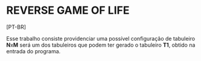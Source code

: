 # REVERSE GAME OF LIFE

[PT-BR]

Esse trabalho consiste providenciar uma possível configuração de tabuleiro **N**x**M** será um dos tabuleiros que podem ter gerado o tabuleiro **T1**, obtido na entrada do programa. </br>
